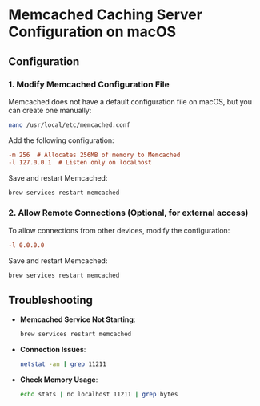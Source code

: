 # Memcached Caching Server Configuration on macOS

## **Configuration**

### **1. Modify Memcached Configuration File**
Memcached does not have a default configuration file on macOS, but you can create one manually:
```bash
nano /usr/local/etc/memcached.conf
```

Add the following configuration:
```ini
-m 256  # Allocates 256MB of memory to Memcached
-l 127.0.0.1  # Listen only on localhost
```
Save and restart Memcached:
```bash
brew services restart memcached
```

### **2. Allow Remote Connections (Optional, for external access)**
To allow connections from other devices, modify the configuration:
```ini
-l 0.0.0.0
```
Save and restart Memcached:
```bash
brew services restart memcached
```

## **Troubleshooting**

- **Memcached Service Not Starting**:
  ```bash
  brew services restart memcached
  ```
- **Connection Issues**:
  ```bash
  netstat -an | grep 11211
  ```
- **Check Memory Usage**:
  ```bash
  echo stats | nc localhost 11211 | grep bytes
  ```